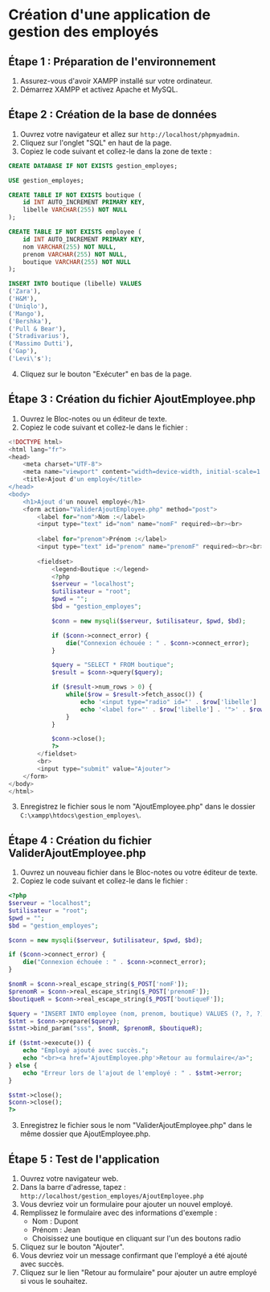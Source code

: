 # Création d'une application de gestion des employés 

## Étape 1 : Préparation de l'environnement

1. Assurez-vous d'avoir XAMPP installé sur votre ordinateur.
2. Démarrez XAMPP et activez Apache et MySQL.

## Étape 2 : Création de la base de données

1. Ouvrez votre navigateur et allez sur `http://localhost/phpmyadmin`.
2. Cliquez sur l'onglet "SQL" en haut de la page.
3. Copiez le code suivant et collez-le dans la zone de texte :

```sql
CREATE DATABASE IF NOT EXISTS gestion_employes;

USE gestion_employes;

CREATE TABLE IF NOT EXISTS boutique (
    id INT AUTO_INCREMENT PRIMARY KEY,
    libelle VARCHAR(255) NOT NULL
);

CREATE TABLE IF NOT EXISTS employee (
    id INT AUTO_INCREMENT PRIMARY KEY,
    nom VARCHAR(255) NOT NULL,
    prenom VARCHAR(255) NOT NULL,
    boutique VARCHAR(255) NOT NULL
);

INSERT INTO boutique (libelle) VALUES 
('Zara'),
('H&M'),
('Uniqlo'),
('Mango'),
('Bershka'),
('Pull & Bear'),
('Stradivarius'),
('Massimo Dutti'),
('Gap'),
('Levi\'s');
```

4. Cliquez sur le bouton "Exécuter" en bas de la page.

## Étape 3 : Création du fichier AjoutEmployee.php

1. Ouvrez le Bloc-notes ou un éditeur de texte.
2. Copiez le code suivant et collez-le dans le fichier :

```php
<!DOCTYPE html>
<html lang="fr">
<head>
    <meta charset="UTF-8">
    <meta name="viewport" content="width=device-width, initial-scale=1.0">
    <title>Ajout d'un employé</title>
</head>
<body>
    <h1>Ajout d'un nouvel employé</h1>
    <form action="ValiderAjoutEmployee.php" method="post">
        <label for="nom">Nom :</label>
        <input type="text" id="nom" name="nomF" required><br><br>
        
        <label for="prenom">Prénom :</label>
        <input type="text" id="prenom" name="prenomF" required><br><br>
        
        <fieldset>
            <legend>Boutique :</legend>
            <?php
            $serveur = "localhost";
            $utilisateur = "root";
            $pwd = "";
            $bd = "gestion_employes";

            $conn = new mysqli($serveur, $utilisateur, $pwd, $bd);

            if ($conn->connect_error) {
                die("Connexion échouée : " . $conn->connect_error);
            }

            $query = "SELECT * FROM boutique";
            $result = $conn->query($query);

            if ($result->num_rows > 0) {
                while($row = $result->fetch_assoc()) {
                    echo '<input type="radio" id="' . $row['libelle'] . '" name="boutiqueF" value="' . $row['libelle'] . '" required>';
                    echo '<label for="' . $row['libelle'] . '">' . $row['libelle'] . '</label><br>';
                }
            }

            $conn->close();
            ?>
        </fieldset>
        <br>
        <input type="submit" value="Ajouter">
    </form>
</body>
</html>
```

3. Enregistrez le fichier sous le nom "AjoutEmployee.php" dans le dossier `C:\xampp\htdocs\gestion_employes\`.

## Étape 4 : Création du fichier ValiderAjoutEmployee.php

1. Ouvrez un nouveau fichier dans le Bloc-notes ou votre éditeur de texte.
2. Copiez le code suivant et collez-le dans le fichier :

```php
<?php
$serveur = "localhost";
$utilisateur = "root";
$pwd = "";
$bd = "gestion_employes";

$conn = new mysqli($serveur, $utilisateur, $pwd, $bd);

if ($conn->connect_error) {
    die("Connexion échouée : " . $conn->connect_error);
}

$nomR = $conn->real_escape_string($_POST['nomF']);
$prenomR = $conn->real_escape_string($_POST['prenomF']);
$boutiqueR = $conn->real_escape_string($_POST['boutiqueF']);

$query = "INSERT INTO employee (nom, prenom, boutique) VALUES (?, ?, ?)";
$stmt = $conn->prepare($query);
$stmt->bind_param("sss", $nomR, $prenomR, $boutiqueR);

if ($stmt->execute()) {
    echo "Employé ajouté avec succès.";
    echo "<br><a href='AjoutEmployee.php'>Retour au formulaire</a>";
} else {
    echo "Erreur lors de l'ajout de l'employé : " . $stmt->error;
}

$stmt->close();
$conn->close();
?>
```

3. Enregistrez le fichier sous le nom "ValiderAjoutEmployee.php" dans le même dossier que AjoutEmployee.php.

## Étape 5 : Test de l'application

1. Ouvrez votre navigateur web.
2. Dans la barre d'adresse, tapez : `http://localhost/gestion_employes/AjoutEmployee.php`
3. Vous devriez voir un formulaire pour ajouter un nouvel employé.
4. Remplissez le formulaire avec des informations d'exemple :
   - Nom : Dupont
   - Prénom : Jean
   - Choisissez une boutique en cliquant sur l'un des boutons radio
5. Cliquez sur le bouton "Ajouter".
6. Vous devriez voir un message confirmant que l'employé a été ajouté avec succès.
7. Cliquez sur le lien "Retour au formulaire" pour ajouter un autre employé si vous le souhaitez.

